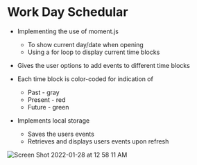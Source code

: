 # Work Day Schedular

* Implementing the use of moment.js
    * To show current day/date when opening 
    * Using a for loop to display current time blocks

* Gives the user options to add events to different time blocks

* Each time block is color-coded for indication of
    * Past - gray
    * Present - red
    * Future - green

* Implements local storage
    * Saves the users events
    * Retrieves and displays users events upon refresh

![Screen Shot 2022-01-28 at 12 58 11 AM](https://user-images.githubusercontent.com/94813193/151517331-b6f85f1d-f277-4a3b-b504-5670be272248.png)
